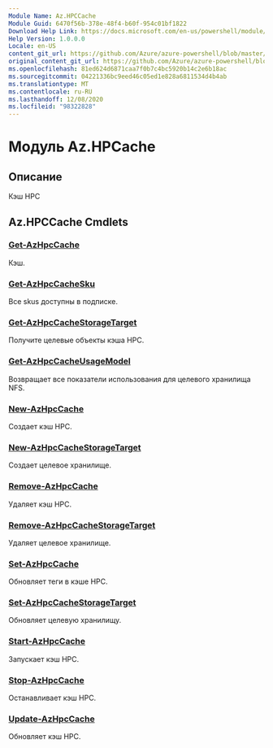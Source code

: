 ```yaml
---
Module Name: Az.HPCCache
Module Guid: 6470f56b-378e-48f4-b60f-954c01bf1822
Download Help Link: https://docs.microsoft.com/en-us/powershell/module/az.hpccache
Help Version: 1.0.0.0
Locale: en-US
content_git_url: https://github.com/Azure/azure-powershell/blob/master/src/HPCCache/HPCCache/help/Az.HPCCache.md
original_content_git_url: https://github.com/Azure/azure-powershell/blob/master/src/HPCCache/HPCCache/help/Az.HPCCache.md
ms.openlocfilehash: 81ed624d6871caa7f0b7c4bc5920b14c2e6b18ac
ms.sourcegitcommit: 04221336bc9eed46c05ed1e828a6811534d4b4ab
ms.translationtype: MT
ms.contentlocale: ru-RU
ms.lasthandoff: 12/08/2020
ms.locfileid: "98322828"
---
```

# Модуль Az.HPCache
## Описание
Кэш HPC

## Az.HPCCache Cmdlets
### [Get-AzHpcCache](Get-AzHpcCache.md)
Кэш.

### [Get-AzHpcCacheSku](Get-AzHpcCacheSku.md)
Все skus доступны в подписке.

### [Get-AzHpcCacheStorageTarget](Get-AzHpcCacheStorageTarget.md)
Получите целевые объекты кэша HPC.

### [Get-AzHpcCacheUsageModel](Get-AzHpcCacheUsageModel.md)
Возвращает все показатели использования для целевого хранилища NFS.

### [New-AzHpcCache](New-AzHpcCache.md)
Создает кэш HPC.

### [New-AzHpcCacheStorageTarget](New-AzHpcCacheStorageTarget.md)
Создает целевое хранилище.

### [Remove-AzHpcCache](Remove-AzHpcCache.md)
Удаляет кэш HPC.

### [Remove-AzHpcCacheStorageTarget](Remove-AzHpcCacheStorageTarget.md)
Удаляет целевое хранилище.

### [Set-AzHpcCache](Set-AzHpcCache.md)
Обновляет теги в кэше HPC.

### [Set-AzHpcCacheStorageTarget](Set-AzHpcCacheStorageTarget.md)
Обновляет целевую хранилищу.

### [Start-AzHpcCache](Start-AzHpcCache.md)
Запускает кэш HPC.

### [Stop-AzHpcCache](Stop-AzHpcCache.md)
Останавливает кэш HPC.

### [Update-AzHpcCache](Update-AzHpcCache.md)
Обновляет кэш HPC.

